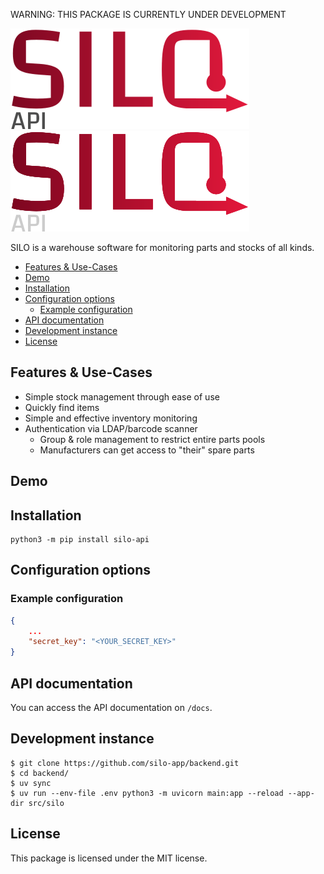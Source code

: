 WARNING: THIS PACKAGE IS CURRENTLY UNDER DEVELOPMENT

![SILO Logo](./src/silo/static/images/SILO_logo_API-dark.png#gh-dark-mode-only)
![SILO Logo](./src/silo/static/images/SILO_logo_API.png#gh-light-mode-only)

SILO is a warehouse software for monitoring parts and stocks of all kinds.

- [Features \& Use-Cases](#features--use-cases)
- [Demo](#demo)
- [Installation](#installation)
- [Configuration options](#configuration-options)
  - [Example configuration](#example-configuration)
- [API documentation](#api-documentation)
- [Development instance](#development-instance)
- [License](#license)


## Features & Use-Cases

* Simple stock management through ease of use
* Quickly find items
* Simple and effective inventory monitoring
* Authentication via LDAP/barcode scanner
  * Group & role management to restrict entire parts pools
  * Manufacturers can get access to "their" spare parts

## Demo


## Installation

```
python3 -m pip install silo-api
```

## Configuration options

### Example configuration

```json
{
    ...
    "secret_key": "<YOUR_SECRET_KEY>"
}
```

## API documentation

You can access the API documentation on `/docs`.

## Development instance

```
$ git clone https://github.com/silo-app/backend.git
$ cd backend/
$ uv sync
$ uv run --env-file .env python3 -m uvicorn main:app --reload --app-dir src/silo
```

## License

This package is licensed under the MIT license.